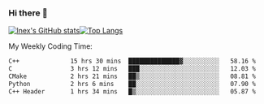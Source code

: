 ### Hi there 👋
[![lnex's GitHub stats](https://github-readme-stats.vercel.app/api?username=lnexenl&count_private=true&show_icons=true)](https://github.com/anuraghazra/github-readme-stats)[![Top Langs](https://github-readme-stats.vercel.app/api/top-langs/?username=lnexenl&layout=compact&langs_count=8&exclude_repo=32-bit-MIPS-CPU)](https://github.com/anuraghazra/github-readme-stats)

My Weekly Coding Time:
<!--START_SECTION:waka-->

```txt
C++              15 hrs 30 mins  ██████████████▓░░░░░░░░░░   58.16 %
C                3 hrs 12 mins   ███░░░░░░░░░░░░░░░░░░░░░░   12.03 %
CMake            2 hrs 21 mins   ██▒░░░░░░░░░░░░░░░░░░░░░░   08.81 %
Python           2 hrs 6 mins    ██░░░░░░░░░░░░░░░░░░░░░░░   07.90 %
C++ Header       1 hrs 34 mins   █▒░░░░░░░░░░░░░░░░░░░░░░░   05.87 %
```

<!--END_SECTION:waka-->
